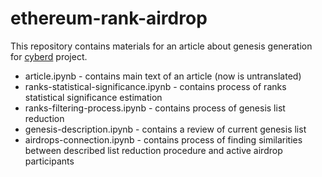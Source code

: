# ethereum-rank-airdrop

This repository contains materials for an article about genesis generation for [cyberd](https://github.com/cybercongress/cyberd) project.
- article.ipynb - contains main text of an article (now is untranslated)
- ranks-statistical-significance.ipynb - contains process of ranks statistical significance estimation
- ranks-filtering-process.ipynb - contains process of genesis list reduction
- genesis-description.ipynb - contains a review of current genesis list
- airdrops-connection.ipynb - contains process of finding similarities between described list reduction procedure and active airdrop participants
